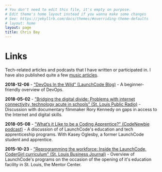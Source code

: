 ```yaml
---
# You don't need to edit this file, it's empty on purpose.
# Edit theme's home layout instead if you wanna make some changes
# See: https://jekyllrb.com/docs/themes/#overriding-theme-defaults
# layout: home
layout: page
title: Chris Bay
---
```


# Links

Tech-related articles and podcasts that I have written or participated in. I have also published quite a few [music articles](/music-articles/).

**2018-12-06** - ["DevOps In the Wild" (LaunchCode Blog)](https://www.launchcode.org/blog/devops-in-the-wild/) - A beginner-friendly overview of DevOps.


**2018-05-02** - ["Bridging the digital divide: Problems with internet connectivity, technology acute in schools" (St. Louis Public Radio)](https://news.stlpublicradio.org/post/bridging-digital-divide-problems-internet-connectivity-technology-acute-schools) - Discussion with documentary filmmaker Rory Kennedy on gaps in access to the Internet and digital skills.

**2018-05-08** - ["What’s it Like to be a Coding Apprentice?" (CodeNewbie podcast)](https://www.codenewbie.org/podcast/whats-it-like-to-be-a-coding-apprentice) - A discussion of of LaunchCode's education and tech apprenticeship programs. With Kasey Oglesby, a former LaunchCode student and apprentice.

**2015-10-23** - ["Reprogramming the workforce: Inside the LaunchCode, CoderGirl curriculum" (St. Louis Business Journal)](https://www.bizjournals.com/stlouis/print-edition/2015/10/23/reprogramming-the-workforce.html) - Overview of LaunchCode's programs on the occasion of the opening of it's education facility in St. Louis, the Mentor Center.

